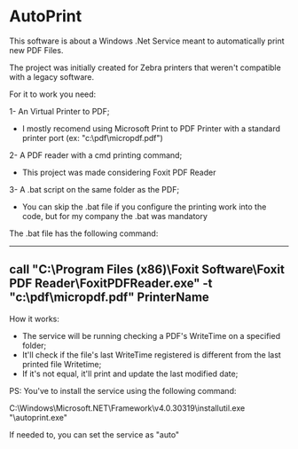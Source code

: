 # AutoPrint
This software is about a Windows .Net Service meant to automatically print new PDF Files.

The project was initially created for Zebra printers that weren't compatible with a legacy software.

For it to work you need:

1- An Virtual Printer to PDF;
* I mostly recomend using Microsoft Print to PDF Printer with a standard printer port (ex: "c:\pdf\micropdf.pdf")

2- A PDF reader with a cmd printing command;
* This project was made considering Foxit PDF Reader

3- A .bat script on the same folder as the PDF;
* You can skip the .bat file if you configure the printing work into the code, but for my company the .bat was mandatory

The .bat file has the following command:

---------
call "C:\Program Files (x86)\Foxit Software\Foxit PDF Reader\FoxitPDFReader.exe" -t "c:\pdf\micropdf.pdf" PrinterName
---------


How it works:
- The service will be running checking a PDF's WriteTime on a specified folder;
- It'll check if the file's last WriteTime registered is different from the last printed file Writetime;
- If it's not equal, it'll print and update the last modified date;


PS: You've to install the service using the following command:

C:\Windows\Microsoft.NET\Framework\v4.0.30319\installutil.exe "<path>\autoprint.exe"

If needed to, you can set the service as "auto"
